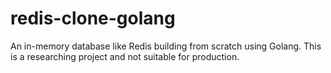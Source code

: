 # redis-clone-golang
An in-memory database like Redis building from scratch using Golang. This is a researching project and not suitable for production.
